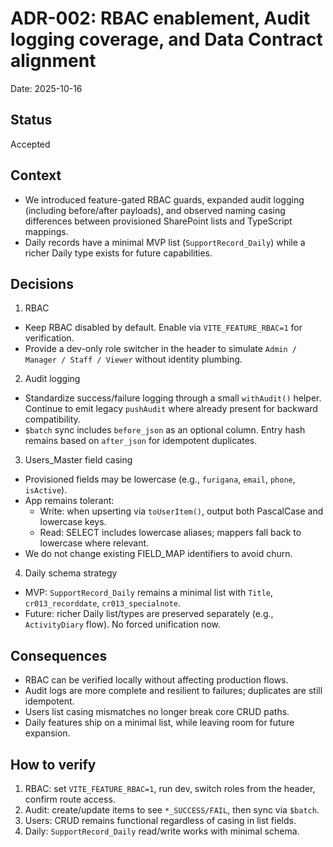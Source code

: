 # ADR-002: RBAC enablement, Audit logging coverage, and Data Contract alignment

Date: 2025-10-16

## Status
Accepted

## Context
- We introduced feature-gated RBAC guards, expanded audit logging (including before/after payloads), and observed naming casing differences between provisioned SharePoint lists and TypeScript mappings.
- Daily records have a minimal MVP list (`SupportRecord_Daily`) while a richer Daily type exists for future capabilities.

## Decisions
1) RBAC
- Keep RBAC disabled by default. Enable via `VITE_FEATURE_RBAC=1` for verification.
- Provide a dev-only role switcher in the header to simulate `Admin / Manager / Staff / Viewer` without identity plumbing.

2) Audit logging
- Standardize success/failure logging through a small `withAudit()` helper. Continue to emit legacy `pushAudit` where already present for backward compatibility.
- `$batch` sync includes `before_json` as an optional column. Entry hash remains based on `after_json` for idempotent duplicates.

3) Users_Master field casing
- Provisioned fields may be lowercase (e.g., `furigana`, `email`, `phone`, `isActive`).
- App remains tolerant:
  - Write: when upserting via `toUserItem()`, output both PascalCase and lowercase keys.
  - Read: SELECT includes lowercase aliases; mappers fall back to lowercase where relevant.
- We do not change existing FIELD_MAP identifiers to avoid churn.

4) Daily schema strategy
- MVP: `SupportRecord_Daily` remains a minimal list with `Title`, `cr013_recorddate`, `cr013_specialnote`.
- Future: richer Daily list/types are preserved separately (e.g., `ActivityDiary` flow). No forced unification now.

## Consequences
- RBAC can be verified locally without affecting production flows.
- Audit logs are more complete and resilient to failures; duplicates are still idempotent.
- Users list casing mismatches no longer break core CRUD paths.
- Daily features ship on a minimal list, while leaving room for future expansion.

## How to verify
1. RBAC: set `VITE_FEATURE_RBAC=1`, run dev, switch roles from the header, confirm route access.
2. Audit: create/update items to see `*_SUCCESS/FAIL`, then sync via `$batch`.
3. Users: CRUD remains functional regardless of casing in list fields.
4. Daily: `SupportRecord_Daily` read/write works with minimal schema.

